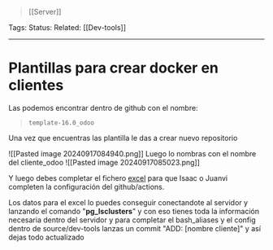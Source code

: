> [[Server]]

Tags: 
Status: 
Related: [[Dev-tools]]

___

# Plantillas para crear docker en clientes

Las podemos encontrar dentro de github con el nombre:

> `template-16.0_odoo`


Una vez que encuentras las plantilla le das a crear nuevo repositorio

![[Pasted image 20240917084940.png]]
Luego lo nombras con el nombre del cliente_odoo
![[Pasted image 20240917085023.png]]

Y luego debes completar el fichero [excel](https://sistemespunt-my.sharepoint.com/:x:/r/personal/igallart_puntsistemes_es/_layouts/15/doc2.aspx?sourcedoc=%7B45196DD3-F24E-467E-A233-1F29F3CB24A1%7D&file=clientes_github_actions.xlsx&action=default&mobileredirect=true&wdOrigin=TEAMS-WEB.p2p_ns.rwc&wdExp=TEAMS-TREATMENT&wdhostclicktime=1717513048517&web=1&ovuser=81412df1-9a6d-49c9-aca3-611b6f979c0b%2CGCrosio%40puntsistemes.es&clickparams=eyJBcHBOYW1lIjoiVGVhbXMtRGVza3RvcCIsIkFwcFZlcnNpb24iOiIxNDE1LzI0MDgwMjEyMDExIiwiSGFzRmVkZXJhdGVkVXNlciI6ZmFsc2V9) para que Isaac o Juanvi completen la configuración del github/actions.

Los datos para el excel lo puedes conseguir conectandote al servidor y lanzando el comando "**pg_lsclusters**" y con eso tienes toda la información necesaria dentro del servidor y para completar el bash_aliases y el config dentro de source/dev-tools lanzas un commit "ADD: [nombre cliente]" y así dejas todo actualizado